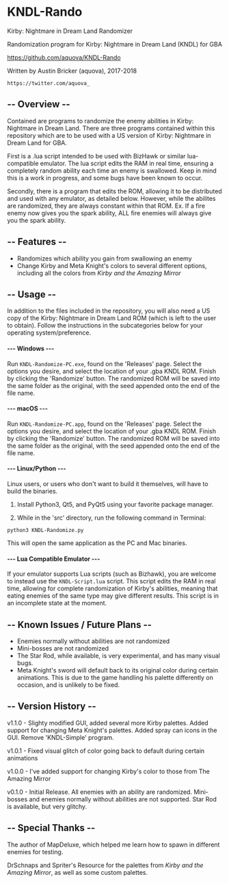 # KNDL-Rando

Kirby: Nightmare in Dream Land Randomizer

Randomization program for Kirby: Nightmare in Dream Land (KNDL) for GBA

https://github.com/aquova/KNDL-Rando

Written by Austin Bricker (aquova), 2017-2018

`https://twitter.com/aquova_`

## -- Overview --

Contained are programs to randomize the enemy abilities in Kirby: Nightmare in Dream Land. There are three programs contained within this repository which are to be used with a US version of Kirby: Nightmare in Dream Land for GBA.

First is a .lua script intended to be used with BizHawk or similar lua-compatible emulator. The lua script edits the RAM in real time, ensuring a completely random ability each time an enemy is swallowed. Keep in mind this is a work in progress, and some bugs have been known to occur.

Secondly, there is a program that edits the ROM, allowing it to be distributed and used with any emulator, as detailed below.
However, while the abilites are randomized, they are always constant within that ROM.
Ex. If a fire enemy now gives you the spark ability, ALL fire enemies will always give you the spark ability.

## -- Features --

- Randomizes which ability you gain from swallowing an enemy
- Change Kirby and Meta Knight's colors to several different options, including all the colors from *Kirby and the Amazing Mirror*

## -- Usage --

In addition to the files included in the repository, you will also need a US copy of the Kirby: Nightmare in Dream Land ROM (which is left to the user to obtain). Follow the instructions in the subcategories below for your operating system/preference.

#### --- Windows ---

Run `KNDL-Randomize-PC.exe`, found on the 'Releases' page. Select the options you desire, and select the location of your .gba KNDL ROM. Finish by clicking the 'Randomize' button. The randomized ROM will be saved into the same folder as the original, with the seed appended onto the end of the file name.

#### --- macOS ---

Run `KNDL-Randomize-PC.app`, found on the 'Releases' page. Select the options you desire, and select the location of your .gba KNDL ROM. Finish by clicking the 'Randomize' button. The randomized ROM will be saved into the same folder as the original, with the seed appended onto the end of the file name.

#### --- Linux/Python ---

Linux users, or users who don't want to build it themselves, will have to build the binaries.

1. Install Python3, Qt5, and PyQt5 using your favorite package manager.

2. While in the 'src' directory, run the following command in Terminal:

`python3 KNDL-Randomize.py`

This will open the same application as the PC and Mac binaries.

#### --- Lua Compatible Emulator ---

If your emulator supports Lua scripts (such as Bizhawk), you are welcome to instead use the `KNDL-Script.lua` script. This script edits the RAM in real time, allowing for complete randomization of Kirby's abilities, meaning that eating enemies of the same type may give different results. This script is in an incomplete state at the moment.

## -- Known Issues / Future Plans --

- Enemies normally without abilities are not randomized
- Mini-bosses are not randomized
- The Star Rod, while available, is very experimental, and has many visual bugs.
- Meta Knight's sword will default back to its original color during certain animations. This is due to the game handling his palette differently on occasion, and is unlikely to be fixed.

## -- Version History --

v1.1.0 - Slighty modified GUI, added several more Kirby palettes. Added support for changing Meta Knight's palettes. Added spray can icons in the GUI. Remove 'KNDL-Simple' program.

v1.0.1 - Fixed visual glitch of color going back to default during certain animations

v1.0.0 - I've added support for changing Kirby's color to those from The Amazing Mirror

v0.1.0 - Initial Release. All enemies with an ability are randomized. Mini-bosses and enemies normally without abilities are not supported. Star Rod is available, but very glitchy.

## -- Special Thanks --

The author of MapDeluxe, which helped me learn how to spawn in different enemies for testing.

DrSchnaps and Spriter's Resource for the palettes from *Kirby and the Amazing Mirror*, as well as some custom palettes.
